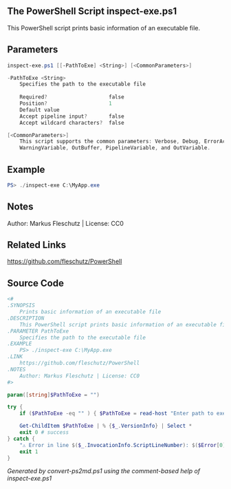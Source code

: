 ## The PowerShell Script **inspect-exe.ps1**

This PowerShell script prints basic information of an executable file.

## Parameters
```powershell
inspect-exe.ps1 [[-PathToExe] <String>] [<CommonParameters>]

-PathToExe <String>
    Specifies the path to the executable file
    
    Required?                    false
    Position?                    1
    Default value                
    Accept pipeline input?       false
    Accept wildcard characters?  false

[<CommonParameters>]
    This script supports the common parameters: Verbose, Debug, ErrorAction, ErrorVariable, WarningAction, 
    WarningVariable, OutBuffer, PipelineVariable, and OutVariable.
```

## Example
```powershell
PS> ./inspect-exe C:\MyApp.exe

```

## Notes
Author: Markus Fleschutz | License: CC0

## Related Links
https://github.com/fleschutz/PowerShell

## Source Code
```powershell
<#
.SYNOPSIS
	Prints basic information of an executable file
.DESCRIPTION
	This PowerShell script prints basic information of an executable file.
.PARAMETER PathToExe
	Specifies the path to the executable file
.EXAMPLE
	PS> ./inspect-exe C:\MyApp.exe
.LINK
	https://github.com/fleschutz/PowerShell
.NOTES
	Author: Markus Fleschutz | License: CC0
#>

param([string]$PathToExe = "")

try {
	if ($PathToExe -eq "" ) { $PathToExe = read-host "Enter path to executable file" }

	Get-ChildItem $PathToExe | % {$_.VersionInfo} | Select *
	exit 0 # success
} catch {
	"⚠️ Error in line $($_.InvocationInfo.ScriptLineNumber): $($Error[0])"
	exit 1
}
```

*Generated by convert-ps2md.ps1 using the comment-based help of inspect-exe.ps1*
